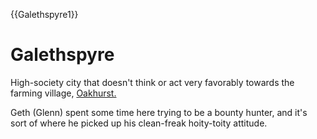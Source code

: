 {{Galethspyre1}}

# Galethspyre

High-society city that doesn't think or act very favorably towards the farming
village, [Oakhurst.]({@Oakhurst1})

Geth (Glenn) spent some time here trying to be a bounty hunter, and it's sort of
where he picked up his clean-freak hoity-toity attitude.
